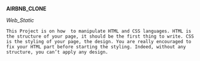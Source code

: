 __AIRBNB_CLONE__

_Web_Static_

	This Project is on how  to manipulate HTML and CSS languages. HTML is the structure of your page, it should be the first thing to write. CSS is the styling of your page, the design. You are really encouraged to fix your HTML part before starting the styling. Indeed, without any structure, you can’t apply any design.
